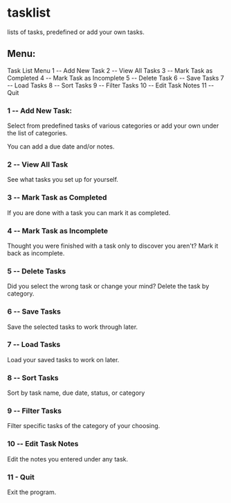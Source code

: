 # tasklist

lists of tasks, predefined or add your own tasks.

## Menu:

Task List Menu
1 -- Add New Task
2 -- View All Tasks
3 -- Mark Task as Completed
4 -- Mark Task as Incomplete
5 -- Delete Task
6 -- Save Tasks
7 -- Load Tasks
8 -- Sort Tasks
9 -- Filter Tasks
10 -- Edit Task Notes
11 -- Quit

### 1 -- Add New Task:

Select from predefined tasks of various categories or add your own under the list of categories.

You can add a due date and/or notes.

### 2 -- View All Task

See what tasks you set up for yourself.

### 3 -- Mark Task as Completed

If you are done with a task you can mark it as completed.

### 4 -- Mark Task as Incomplete

Thought you were finished with a task only to discover you aren't? Mark it back as incomplete.

### 5 -- Delete Tasks

Did you select the wrong task or change your mind? Delete the task by category.

### 6 -- Save Tasks

Save the selected tasks to work through later.

### 7 -- Load Tasks

Load your saved tasks to work on later.

### 8 -- Sort Tasks

Sort by task name, due date, status, or category

### 9 -- Filter Tasks

Filter specific tasks of the category of your choosing.

### 10 -- Edit Task Notes

Edit the notes you entered under any task.

### 11 - Quit

Exit the program.
